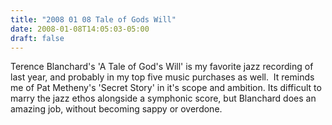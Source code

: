 ```yaml
---
title: "2008 01 08 Tale of Gods Will"
date: 2008-01-08T14:05:03-05:00
draft: false
---
```



Terence Blanchard's 'A Tale of God's Will' is my favorite jazz recording of last year, and probably in my top five music purchases as well.  It reminds me of Pat Metheny's 'Secret Story' in it's scope and ambition. Its difficult to marry the jazz ethos alongside a symphonic score, but Blanchard does an amazing job, without becoming sappy or overdone. 
